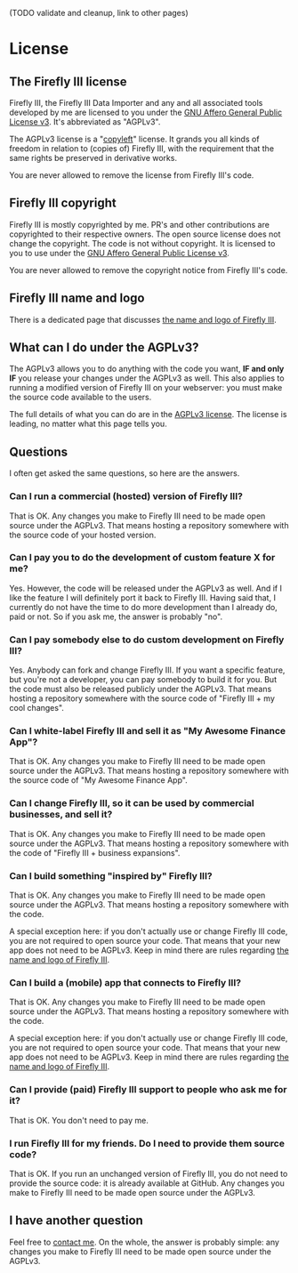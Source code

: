 
(TODO validate and cleanup, link to other pages)

# License

## The Firefly III license

Firefly III, the Firefly III Data Importer and any and all associated tools developed by me are licensed to you under the [GNU Affero General Public License v3](https://www.gnu.org/licenses/agpl-3.0.html.en). It's abbreviated as "AGPLv3".

The AGPLv3 license is a "[copyleft](https://en.wikipedia.org/wiki/Copyleft)" license. It grands you all kinds of freedom in relation to (copies of) Firefly III, with the requirement that the same rights be preserved in derivative works.

You are never allowed to remove the license from Firefly III's code.

## Firefly III copyright

Firefly III is mostly copyrighted by me. PR's and other contributions are copyrighted to their respective owners. The open source license does not change the copyright. The code is not without copyright. It is licensed to you to use under the [GNU Affero General Public License v3](https://www.gnu.org/licenses/agpl-3.0.html.en).

You are never allowed to remove the copyright notice from Firefly III's code.

## Firefly III name and logo

There is a dedicated page that discusses [the name and logo of Firefly III](logo.md).

## What can I do under the AGPLv3?

The AGPLv3 allows you to do anything with the code you want, **IF and only IF** you release your changes under the AGPLv3 as well. This also applies to running a modified version of Firefly III on your webserver: you must make the source code available to the users.

The full details of what you can do are in the [AGPLv3 license](https://www.gnu.org/licenses/agpl-3.0.html.en). The license is leading, no matter what this page tells you.

## Questions

I often get asked the same questions, so here are the answers.

### Can I run a commercial (hosted) version of Firefly III?

That is OK. Any changes you make to Firefly III need to be made open source under the AGPLv3. That means hosting a repository somewhere with the source code of your hosted version.

### Can I pay you to do the development of custom feature X for me?

Yes. However, the code will be released under the AGPLv3 as well. And if I like the feature I will definitely port it back to Firefly III. Having said that, I currently do not have the time to do more development than I already do, paid or not. So if you ask me, the answer is probably "no".

### Can I pay somebody else to do custom development on Firefly III?

Yes. Anybody can fork and change Firefly III. If you want a specific feature, but you're not a developer, you can pay somebody to build it for you. But the code must also be released publicly under the AGPLv3. That means hosting a repository somewhere with the source code of "Firefly III + my cool changes".

### Can I white-label Firefly III and sell it as "My Awesome Finance App"?

That is OK. Any changes you make to Firefly III need to be made open source under the AGPLv3. That means hosting a repository somewhere with the source code of "My Awesome Finance App".

### Can I change Firefly III, so it can be used by commercial businesses, and sell it?

That is OK. Any changes you make to Firefly III need to be made open source under the AGPLv3. That means hosting a repository somewhere with the code of "Firefly III + business expansions".

### Can I build something "inspired by" Firefly III?

That is OK. Any changes you make to Firefly III need to be made open source under the AGPLv3. That means hosting a repository somewhere with the code.

A special exception here: if you don't actually use or change Firefly III code, you are not required to open source your code. That means that your new app does not need to be AGPLv3. Keep in mind there are rules regarding [the name and logo of Firefly III](logo.md).

### Can I build a (mobile) app that connects to Firefly III?

That is OK. Any changes you make to Firefly III need to be made open source under the AGPLv3. That means hosting a repository somewhere with the code.

A special exception here: if you don't actually use or change Firefly III code, you are not required to open source your code. That means that your new app does not need to be AGPLv3. Keep in mind there are rules regarding [the name and logo of Firefly III](logo.md).

### Can I provide (paid) Firefly III support to people who ask me for it?

That is OK. You don't need to pay me.

### I run Firefly III for my friends. Do I need to provide them source code?

That is OK. If you run an unchanged version of Firefly III, you do not need to provide the source code: it is already available at GitHub. Any changes you make to Firefly III need to be made open source under the AGPLv3.

## I have another question

Feel free to [contact me](../support/index.md). On the whole, the answer is probably simple: any changes you make to Firefly III need to be made open source under the AGPLv3.
